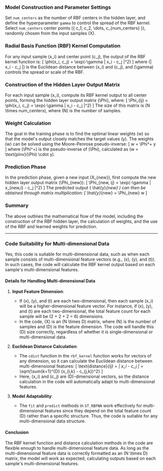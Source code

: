### Model Construction and Parameter Settings

Set `num_centers` as the number of RBF centers in the hidden layer, and define the hyperparameter `gamma` to control the spread of the RBF kernel. Select `num_centers` center points \(\{ c_1, c_2, \dots, c_{num\_centers} \}\), randomly chosen from the input samples \(X\).

### Radial Basis Function (RBF) Kernel Computation

For any input sample \(x_i\) and center point \(c_j\), the output of the RBF kernel function is:
\[
\phi(x_i, c_j) = \exp(-\gamma \| x_i - c_j \|^2)
\]
where \(\| x_i - c_j \|\) is the Euclidean distance between \(x_i\) and \(c_j\), and \(\gamma\) controls the spread or scale of the RBF.

### Construction of the Hidden Layer Output Matrix

For each input sample \(x_i\), compute its RBF kernel output to all center points, forming the hidden layer output matrix \(\Phi\), where:
\[
\Phi_{ij} = \phi(x_i, c_j) = \exp(-\gamma \| x_i - c_j \|^2)
\]
The size of this matrix is \(N \times num\_centers\), where \(N\) is the number of samples.

### Weight Calculation

The goal in the training phase is to find the optimal linear weights \(w\) so that the model's output closely matches the target values \(y\). The weights \(w\) can be solved using the Moore-Penrose pseudo-inverse:
\[
w = \Phi^+ y
\]
where \(\Phi^+\) is the pseudo-inverse of \(\Phi\), calculated as \(w = \text{pinv}(\Phi) \cdot y\).

### Prediction Phase

In the prediction phase, given a new input \(X_{new}\), first compute the new hidden layer output matrix \(\Phi_{new}\):
\[
\Phi_{new, ij} = \exp(-\gamma \| x_{new,i} - c_j \|^2)
\]
The predicted output \( \hat{y}_{new} \) can then be obtained through matrix multiplication:
\[
\hat{y}_{new} = \Phi_{new} w
\]

### Summary

The above outlines the mathematical flow of the model, including the construction of the RBF hidden layer, the calculation of weights, and the use of the RBF and learned weights for prediction.

---

### Code Suitability for Multi-dimensional Data

Yes, this code is suitable for multi-dimensional data, such as when each sample consists of multi-dimensional feature vectors (e.g., \(x\), \(y\), and \(t\)). In such cases, the code will calculate the RBF kernel output based on each sample's multi-dimensional features.

#### Details for Handling Multi-dimensional Data

1. **Input Feature Dimension**:
   - If \(x\), \(y\), and \(t\) are each two-dimensional, then each sample \(x_i\) will be a higher-dimensional feature vector. For instance, if \(x\), \(y\), and \(t\) are each two-dimensional, the total feature count for each sample will be \(2 + 2 + 2 = 6\) dimensions.
   - In the code, \(X\) is an \(N \times D\) matrix, where \(N\) is the number of samples and \(D\) is the feature dimension. The code will handle this \(D\) size correctly, regardless of whether it is single-dimensional or multi-dimensional data.

2. **Euclidean Distance Calculation**:
   - The `cdist` function in the `rbf_kernel` function works for vectors of any dimension, so it can calculate the Euclidean distance between multi-dimensional features:
     \[
     \text{distance}_{ij} = \| x_i - c_j \| = \sqrt{\sum_{k=1}^{D} (x_{i,k} - c_{j,k})^2}
     \]
   - Here, \(x_i\) and \(c_j\) are \(D\)-dimensional vectors, so the distance calculation in the code will automatically adapt to multi-dimensional features.

3. **Model Adaptability**:
   - The `fit` and `predict` methods in `ST_RBFNN` work effectively for multi-dimensional features since they depend on the total feature count \(D\) rather than a specific structure. Thus, the code is suitable for any multi-dimensional data structure.

#### Conclusion
The RBF kernel function and distance calculation methods in the code are flexible enough to handle multi-dimensional feature data. As long as the multi-dimensional feature data is correctly formatted as an \(N \times D\) matrix, the model will work as expected, calculating outputs based on each sample's multi-dimensional features.
